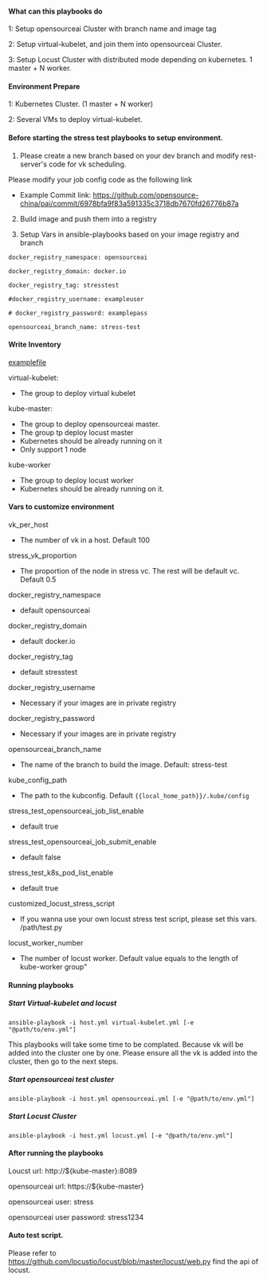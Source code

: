 #### What can this playbooks do

1: Setup opensourceai Cluster with branch name and image tag

2: Setup virtual-kubelet, and join them into opensourceai Cluster. 

3: Setup Locust Cluster with distributed mode depending on kubernetes. 1 master + N worker.


#### Environment Prepare

1: Kubernetes Cluster. (1 master + N worker)

2: Several VMs to deploy virtual-kubelet. 


#### Before starting the stress test playbooks to setup environment.

1. Please create a new branch based on your dev branch and modify rest-server's code for vk scheduling.

Please modify your job config code as the following link

- Example Commit link: https://github.com/opensource-china/pai/commit/6978bfa9f83a591335c3718db7670fd26776b87a


2. Build image and push them into a registry 


3. Setup Vars in ansible-playbooks based on your image registry and branch

```
docker_registry_namespace: opensourceai

docker_registry_domain: docker.io

docker_registry_tag: stresstest

#docker_registry_username: exampleuser

# docker_registry_password: examplepass

opensourceai_branch_name: stress-test
```

#### Write Inventory

[examplefile](./inventory/example.yml)

virtual-kubelet: 
- The group to deploy virtual kubelet

kube-master: 
- The group to deploy opensourceai master. 
- The group tp deploy locust master
- Kubernetes should be already running on it
- Only support 1 node

kube-worker
- The group to deploy locust worker
- Kubernetes should be already running on it.

#### Vars to customize environment

vk_per_host
- The number of vk in a host. Default 100

stress_vk_proportion
- The proportion of the node in stress vc. The rest will be default vc. Default 0.5

docker_registry_namespace
- default opensourceai

docker_registry_domain
- default docker.io

docker_registry_tag
- default stresstest

docker_registry_username
- Necessary if your images are in private registry

docker_registry_password
- Necessary if your images are in private registry

opensourceai_branch_name
- The name of the branch to build the image. Default: stress-test

kube_config_path
- The path to the kubconfig. Default `{{local_home_path}}/.kube/config`

stress_test_opensourceai_job_list_enable
- default true

stress_test_opensourceai_job_submit_enable
- default false

stress_test_k8s_pod_list_enable
- default true

customized_locust_stress_script
- If you wanna use your own locust stress test script, please set this vars. /path/test.py

locust_worker_number
- The number of locust worker. Default value equals to the length of kube-worker group"

#### Running playbooks

##### Start Virtual-kubelet and locust
```
ansible-playbook -i host.yml virtual-kubelet.yml [-e "@path/to/env.yml"]
```

This playbooks will take some time to be complated. Because vk will be added into the cluster one by one. Please ensure all the vk is added into the cluster, then go to the next steps.

##### Start opensourceai test cluster

```
ansible-playbook -i host.yml opensourceai.yml [-e "@path/to/env.yml"]
```

##### Start Locust Cluster

```
ansible-playbook -i host.yml locust.yml [-e "@path/to/env.yml"]
```

#### After running the playbooks

Loucst url: http://${kube-master}:8089

opensourceai url: https://${kube-master}

opensourceai user: stress

opensourceai user password: stress1234


#### Auto test script.

Please refer to https://github.com/locustio/locust/blob/master/locust/web.py find the api of locust.